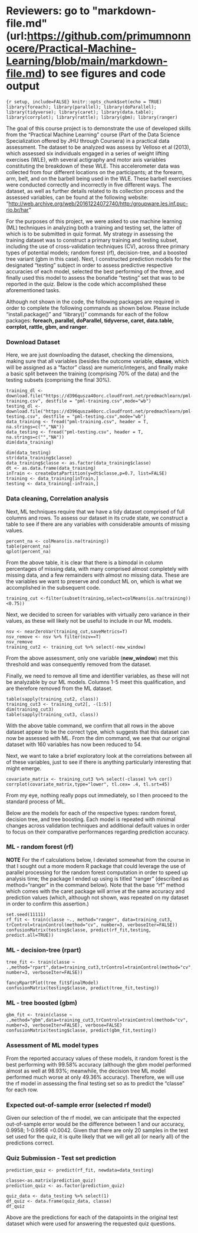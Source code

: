 Reviewers: go to "markdown-file.md" (url:https://github.com/primumnonnocere/Practical-Machine-Learning/blob/main/markdown-file.md) to see figures and code output
================

`{r setup, include=FALSE} knitr::opts_chunk$set(echo = TRUE)
library(foreach); library(parallel); library(doParallel);
library(tidyverse); library(caret); library(data.table);
library(corrplot); library(rattle); library(gbm); library(ranger)`

The goal of this course project is to demonstrate the use of developed
skills from the “Practical Machine Learning” course (Part of the Data
Science Specialization offered by JHU through Coursera) in a practical
data assessment. The dataset to be analyzed was assess by Velloso et al
(2013), which assessed six individuals engaged in a series of weight
lifting exercises (WLE), with several actigraphy and motor axis
variables constituting the breakdown of these WLE. This accelerometer
data was collected from four different locations on the participants; at
the forearm, arm, belt, and on the barbell being used in the WLE. These
barbell exercises were conducted correctly and incorrectly in five
different ways. The dataset, as well as further details related to its
collection process and the assessed variables, can be found at the
following website:
“<http://web.archive.org/web/20161224072740/http:/groupware.les.inf.puc-rio.br/har>”

For the purposes of this project, we were asked to use machine learning
(ML) techniques in analyzing both a training and testing set, the latter
of which is to be submitted in quiz format. My strategy in assessing the
training dataset was to construct a primary training and testing subset,
including the use of cross-validation techniques (CV), across three
primary types of potential models; random forest (rf), decision-tree,
and a boosted tree variant (gbm in this case). Next, I constructed
prediction models for the designated “testing” subject in order to
assess predictive respective accuracies of each model, selected the best
performing of the three, and finally used this model to assess the
bonafide “testing” set that was to be reported in the quiz. Below is the
code which accomplished these aforementioned tasks.

Although not shown in the code, the following packages are required in
order to complete the following commands as shown below. Please include
“install.package()” and “library()” commands for each of the follow
packages: **foreach, parallel, doParallel, tidyverse, caret, data.table,
corrplot, rattle, gbm, and ranger**.

### Download Dataset

Here, we are just downloading the dataset, checking the dimensions,
making sure that all variables (besides the outcome variable,
**classe**, which will be assigned as a “factor” class) are
numeric/integers, and finally make a basic split between the training
(comprising 70% of the data) and the testing subsets (comprising the
final 30%).

``` {r}
training_dl <- download.file("https://d396qusza40orc.cloudfront.net/predmachlearn/pml-training.csv", destfile = "pml-training.csv",mode="wb")
testing_dl <- download.file("https://d396qusza40orc.cloudfront.net/predmachlearn/pml-testing.csv", destfile = "pml-testing.csv",mode="wb")
data_training <- fread("pml-training.csv", header = T, na.strings=c("","NA"))
data_testing <- fread("pml-testing.csv", header = T, na.strings=c("","NA")) 
dim(data_training)
```

``` {r}
dim(data_testing)
str(data_training$classe)
data_training$classe <- as.factor(data_training$classe)
dt <- as.data.frame(data_training)
inTrain <- createDataPartition(y=dt$classe,p=0.7, list=FALSE)
training <- data_training[inTrain,]
testing <- data_training[-inTrain,]
```

### Data cleaning, Correlation analysis

Next, ML techniques require that we have a tidy dataset comprised of
full columns and rows. To assess our dataset in its crude state, we
construct a table to see if there are any variables with considerable
amounts of missing values.

``` {r}
percent_na <- colMeans(is.na(training))
table(percent_na)
qplot(percent_na)
```

From the above table, it is clear that there is a bimodal in column
percentages of missing data, with many comprised almost completely with
missing data, and a few remainders with almost no missing data. These
are the variables we want to preserve and conduct ML on, which is what
we accomplished in the subsequent code.

``` {r}
training_cut <-filter(subset(training,select=colMeans(is.na(training))<0.75))
```

Next, we decided to screen for variables with virtually zero variance in
their values, as these will likely not be useful to include in our ML
models.

``` {r}
nsv <- nearZeroVar(training_cut,saveMetrics=T)
nsv_remove <- nsv %>% filter(nzv==T)
nsv_remove
training_cut2 <- training_cut %>% select(-new_window)
```

From the above assessment, only one variable (**new\_window**) met this
threshold and was consequently removed from the dataset.

Finally, we need to remove all time and identifier variables, as these
will not be analyzable by our ML models. Columns 1-5 meet this
qualification, and are therefore removed from the ML dataset.

``` {r}
table(sapply(training_cut2, class))
training_cut3 <- training_cut2[, -(1:5)]
dim(training_cut3)
table(sapply(training_cut3, class))
```

With the above table command, we confirm that all rows in the above
dataset appear to be the correct type, which suggests that this dataset
can now be assessed with ML. From the dim command, we see that our
original dataset with 160 variables has now been reduced to 54.

Next, we want to take a brief exploratory look at the correlations
between all of these variables, just to see if there is anything
particularly interesting that might emerge.

``` {r}
covariate_matrix <- training_cut3 %>% select(-classe) %>% cor()
corrplot(covariate_matrix,type="lower", tl.cex= .4, tl.srt=45)
```

From my eye, nothing really pops out immediately, so I then proceed to
the standard process of ML.

Below are the models for each of the respective types: random forest,
decision tree, and tree boosting. Each model is repeated with minimal
changes across validation techniques and additional default values in
order to focus on their comparative performances regarding prediction
accuracy.

### ML - random forest (rf)

**NOTE** For the rf calculations below, I deviated somewhat from the
course in that I sought out a more modern R package that could leverage
the use of parallel processing for the random forest computation in
order to speed up analysis time; the package I ended up using is titled
“ranger” (described as method=“ranger” in the command below). Note
that the base “rf” method which comes with the caret package will arrive
at the same accuracy and prediction values (which, although not shown,
was repeated on my dataset in order to confirm this assertion.)

``` {r}
set.seed(11111)
rf_fit <- train(classe ~., method="ranger", data=training_cut3, trControl=trainControl(method="cv", number=3, verboseIter=FALSE))
confusionMatrix(testing$classe, predict(rf_fit,testing, predict.all=TRUE))
```

### ML - decision-tree (rpart)

``` {r}
tree_fit <- train(classe ~ .,method="rpart",data=training_cut3,trControl=trainControl(method="cv", number=3, verboseIter=FALSE))

fancyRpartPlot(tree_fit$finalModel)
confusionMatrix(testing$classe, predict(tree_fit,testing))
```

### ML - tree boosted (gbm)

``` {r}
gbm_fit <- train(classe ~ .,method="gbm",data=training_cut3,trControl=trainControl(method="cv", number=3, verboseIter=FALSE), verbose=FALSE)
confusionMatrix(testing$classe, predict(gbm_fit,testing))
```

### Assessment of ML model types

From the reported accuracy values of these models, it random forest is
the best performing with 99.58% accuracy (although the gbm model
performed almost as well at 98.93%; meanwhile, the decision tree ML
model performed much worse at only 49.36% accuracy). Therefore, we will
use the rf model in assessing the final testing set so as to predict the
“classe” for each row.

### Expected out-of-sample error (selected rf model)

Given our selection of the rf model, we can anticipate that the expected
out-of-sample error would be the difference between 1 and our accuracy,
0.9958; 1-0.9958 =0.0042. Given that there are only 20 samples in the
test set used for the quiz, it is quite likely that we will get all (or
nearly all) of the predictions correct.

### Quiz Submission - Test set prediction

``` {r}
prediction_quiz <- predict(rf_fit, newdata=data_testing)

classe<-as.matrix(prediction_quiz)
prediction_quiz <- as.factor(prediction_quiz)

quiz_data <- data_testing %>% select(1) 
df_quiz <- data.frame(quiz_data, classe)
df_quiz
```

Above are the predictions for each of the datapoints in the original
test dataset which were used for answering the requested quiz questions.
